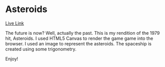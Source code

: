 # Asteroids

[Live Link][sitelink]

[sitelink]: http://stearagon.github.io/asteroids

The future is now? Well, actually the past. This is my rendition of the 1979 hit,
Asteroids. I used HTML5 Canvas to render the game game into the browser. I used
an image to represent the asteroids. The spaceship is created using some trigonometry.

Enjoy!
